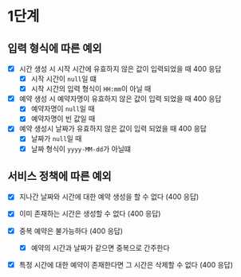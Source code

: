 # 1단계

## 입력 형식에 따른 예외

- [x] 시간 생성 시 시작 시간에 유효하지 않은 값이 입력되었을 때 400 응답
    - [x] 시작 시간이 `null`일 떄
    - [x] 시작 시간의 입력 형식이 `HH:mm`이 아닐 때
- [x] 예약 생성 시 예약자명이 유효하지 않은 값이 입력 되었을 때 400 응답
    - [x] 예약자명이 `null`일 때
    - [x] 예약자명이 빈 값일 때
- [x] 예약 생성시 날짜가 유효하지 않은 값이 입력 되었을 때 400 응답
    - [x] 날짜가 `null`일 때
    - [x] 날짜 형식이 `yyyy-MM-dd`가 아닐떄

## 서비스 정책에 따른 예외

- [x] 지나간 날짜와 시간에 대한 예약 생성을 할 수 없다 (400 응답)
- [x] 이미 존재하는 시간은 생성할 수 없다 (400 응답)
- [x] 중복 예약은 불가능하다 (400 응답)
    - [x] 예약의 시간과 날짜가 같으면 중복으로 간주한다
- [x] 특정 시간에 대한 예약이 존재한다면 그 시간은 삭제할 수 없다 (400 응답)

